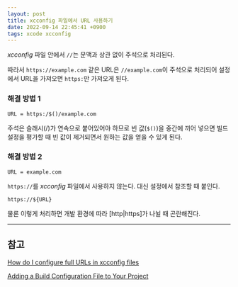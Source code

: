 ```yaml
---
layout: post
title: xcconfig 파일에서 URL 사용하기
date: 2022-09-14 22:45:41 +0900
tags: xcode xcconfig
---
```


_xcconfig_ 파일 안에서 `//`는 문맥과 상관 없이 주석으로 처리된다.

따라서 `https://example.com` 같은 URL은 `//example.com`이 주석으로 처리되어 설정에서 URL을 가져오면 `https:`만 가져오게 된다.

### 해결 방법 1

```other
URL = https:/$()/example.com
```

주석은 슬래시(/)가 연속으로 붙어있어야 하므로 빈 값(`$()`)을 중간에 끼어 넣으면 빌드 설정을 평가할 때 빈 값이 제거되면서 원하는 값을 얻을 수 있게 된다.

### 해결 방법 2

```other
URL = example.com
```

`https://`를 _xcconfig_ 파일에서 사용하지 않는다. 대신 설정에서 참조할 때 붙인다.

```other
https://${URL}
```

물론 이렇게 처리하면 개발 환경에 따라 [http\|https]가 나뉠 때 곤란해진다.

---

## 참고

[How do I configure full URLs in xcconfig files](https://stackoverflow.com/a/36297483/15639964)

[Adding a Build Configuration File to Your Project](https://developer.apple.com/documentation/xcode/adding-a-build-configuration-file-to-your-project)
